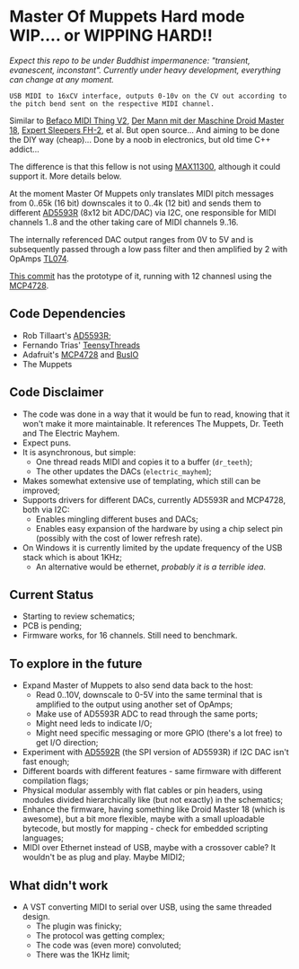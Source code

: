 # Master Of Muppets **Hard mode WIP.... or WIPPING HARD!!**
*Expect this repo to be under Buddhist impermanence: "transient, evanescent, inconstant". Currently under heavy development, everything can change at any moment.*

`USB MIDI to 16xCV interface, outputs 0-10v on the CV out according to the pitch bend sent on the respective MIDI channel.`

Similar to [Befaco MIDI Thing V2](https://www.befaco.org/midi-thing-v2/), [Der Mann mit der Maschine Droid Master 18](https://shop.dermannmitdermaschine.de/products/master18), [Expert Sleepers FH-2](https://www.expert-sleepers.co.uk/fh2.html), et al.
But open source...
And aiming to be done the DIY way (cheap)...
Done by a noob in electronics, but old time C++ addict...

The difference is that this fellow is not using [MAX11300](https://www.analog.com/media/en/technical-documentation/data-sheets/max11300.pdf), although it could support it. More details below.

At the moment Master Of Muppets only translates MIDI pitch messages from 0..65k (16 bit) downscales it to 0..4k (12 bit) and sends them to different [AD5593R](https://www.analog.com/media/en/technical-documentation/data-sheets/ad5593r.pdf) (8x12 bit ADC/DAC) via I2C, one responsible for MIDI channels 1..8 and the other taking care of MIDI channels 9..16. 

The internally referenced DAC output ranges from 0V to 5V and is subsequently passed through a low pass filter and then amplified by 2 with OpAmps [TL074](https://www.ti.com/lit/ds/symlink/tl074-ep.pdf).

[This commit](https://github.com/y3i12/master_of_muppets/tree/7ddc9a420bcb24df1c32ecc6d5a23dffa7c8f9c1) has the prototype of it, running with 12 channesl using the [MCP4728](https://ww1.microchip.com/downloads/en/devicedoc/22187e.pdf).


## Code Dependencies
 - Rob Tillaart's [AD5593R](https://github.com/RobTillaart/AD5593R);
 - Fernando Trias' [TeensyThreads](https://github.com/ftrias/TeensyThreads)
 - Adafruit's [MCP4728](https://github.com/adafruit/Adafruit_MCP4728) and [BusIO](https://github.com/adafruit/Adafruit_BusIO)
 - The Muppets

## Code Disclaimer
 - The code was done in a way that it would be fun to read, knowing that it won't make it more maintainable. It references The Muppets, Dr. Teeth and The Electric Mayhem.
 - Expect puns.
 - It is asynchronous, but simple:
   - One thread reads MIDI and copies it to a buffer (`dr_teeth`);
   - The other updates the DACs (`electric_mayhem`);
 - Makes somewhat extensive use of templating, which still can be improved;
 - Supports drivers for different DACs, currently AD5593R and MCP4728, both via I2C:
   - Enables mingling different buses and DACs;
   - Enables easy expansion of the hardware by using a chip select pin (possibly with the cost of lower refresh rate).
 - On Windows it is currently limited by the update frequency of the USB stack which is about 1KHz;
   - An alternative would be ethernet, *probably it is a terrible idea*.

## Current Status
  - Starting to review schematics;
  - PCB is pending;
  - Firmware works, for 16 channels. Still need to benchmark.

## To explore in the future
  - Expand Master of Muppets to also send data back to the host:
    - Read 0..10V, downscale to 0-5V into the same terminal that is amplified to the output using another set of OpAmps;
    - Make use of AD5593R ADC to read through the same ports;
    - Might need leds to indicate I/O;
    - Might need specific messaging or more GPIO (there's a lot free) to get I/O direction;
  - Experiment with [AD5592R](https://www.analog.com/media/en/technical-documentation/data-sheets/ad5592r.pdf) (the SPI version of AD5593R) if I2C DAC isn't fast enough;
  - Different boards with different features - same firmware with different compilation flags;
  - Physical modular assembly with flat cables or pin headers, using modules divided hierarchically like (but not exactly) in the schematics;
  - Enhance the firmware, having something like Droid Master 18 (which is awesome), but a bit more flexible, maybe with a small uploadable bytecode, but mostly for mapping - check for embedded scripting languages;
  - MIDI over Ethernet instead of USB, maybe with a crossover cable? It wouldn't be as plug and play. Maybe MIDI2;

## What didn't work
  - A VST converting MIDI to serial over USB, using the same threaded design.
    - The plugin was finicky;
    - The protocol was getting complex;
    - The code was (even more) convoluted;
    - There was the 1KHz limit;
